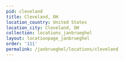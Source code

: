 ```yaml
---
pid: cleveland
title: Cleveland, OH
location_country: United States
location_city: Cleveland, OH
collection: locations_janbrueghel
layout: locationpage_janbrueghel
order: '111'
permalink: /janbrueghel/locations/cleveland
---
```

